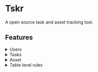 # Tskr

A open source task and asset tracking tool.

## Features

<details>
  <summary>Users</summary>
  <span>Allow full user management from within the tool</span>

  - Authentication via Azure
  - [Role Based Access from database](https://redwoodjs.com/docs/authentication#roles-from-a-database)
    </details>

  <details>
  <summary>Tasks</summary>
  <span>You know, to fill forms in a standard way</span>
    - Links to Assets
    - Links to Users
  </details>

  <details>
  <summary>Asset</summary>
  <span>You know, to have things to track against</span>
    - Links to Assets
  </details>



  <details>
  <summary>Table level rules</summary>
  <span>
  Do you ever want to do some server side logic on create/update of a record?  Me too.

  Do you ever want to keep that logic in it's own file that is easy to track and debug? Me too!

  **Introducting Table level rules!**

  How does it work?  Well, we have a folder in `./api/src/` called rules that has the tables in use.

  In the appropriate services we use some magic to pull in these rules and they run in the order defined in their file. Want more logic?  Make a new rule. Want less?  Delete or deactivate a rule.

  </span>
  Status x = working

  | Status  | When   | Action | Why (example use case) |
  | ------- | ------ | ------ | ---------------------- |
  | Working | Before | Create | Verify duplicate ticket isn't logged |
  |         | Before | Read   | Remove senstive data / Logging someone tried to read sensitve records |
  |         | Before | Update | Disallow updating of specific fields |
  |         | Before | Delete | Store deleted record in temporary table to allow restore |
  | Working | After  | Create | Datalookup, e.g. assigned to availablity or Sending a email |
  |         | After  | Read   | Logging someone read a sensitve record |
  |         | After  | Update | Datalookup, e.g. assigned to availablity or Sending a email |
  |         | After  | Delete | Email that data has been purged |

  </details>